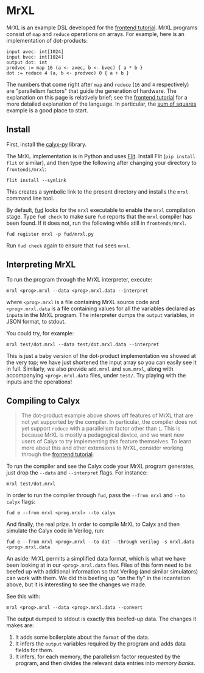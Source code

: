 # MrXL

MrXL is an example DSL developed for the [frontend tutorial][fronttut].
MrXL programs consist of `map` and `reduce` operations on arrays.
For example, here is an implementation of dot-products:

    input avec: int[1024]
    input bvec: int[1024]
    output dot: int
    prodvec := map 16 (a <- avec, b <- bvec) { a * b }
    dot := reduce 4 (a, b <- prodvec) 0 { a + b }

The numbers that come right after `map` and `reduce` (`16` and `4` respectively) are "parallelism factors" that guide the generation of hardware.
The explanation on this page is relatively brief; see the [frontend tutorial][fronttut] for a more detailed explanation of the language. In particular, the [sum of squares][fronttut-sumsq] example is a good place to start.

Install
-------

First, install the [calyx-py](../calyx-py.md) library.

The MrXL implementation is in Python and uses [Flit][].
Install Flit (`pip install flit` or similar), and then type the
following after changing your directory to `frontends/mrxl`:

    flit install --symlink

This creates a symbolic link to the present directory and installs the `mrxl` command line tool.

By default, [fud](../running-calyx/fud) looks for the `mrxl` executable to enable
the `mrxl` compilation stage.
Type `fud check` to make sure `fud` reports that the `mrxl` compiler has been
found. If it does not, run the following while still in `frontends/mrxl`.

    fud register mrxl -p fud/mrxl.py

Run `fud check` again to ensure that `fud` sees `mrxl`.


Interpreting MrXL
-----------------

To run the program through the MrXL interpreter, execute:

    mrxl <prog>.mrxl --data <prog>.mrxl.data --interpret

where `<prog>.mrxl` is a file containing MrXL source code and `<prog>.mrxl.data` is a file containing values for all the variables declared as `input`s in the MrXL program. The interpreter dumps the `output` variables, in JSON format, to stdout.

You could try, for example:

    mrxl test/dot.mrxl --data test/dot.mrxl.data --interpret

This is just a baby version of the dot-product implementation we showed at the very top; we have just shortened the input array so you can easily see it in full.
Similarly, we also provide `add.mrxl` and `sum.mrxl`, along with accompanying `<prog>.mrxl.data` files, under `test/`. Try playing with the inputs and the operations!


Compiling to Calyx
------------------

> The dot-product example above shows off features of MrXL that are not yet supported by the compiler. In particular, the compiler does not yet support `reduce` with a parallelism factor other than `1`. This is because MrXL is mostly a pedagogical device, and we want new users of Calyx to try implementing this feature themselves. To learn more about this and other extensions to MrXL, consider working through the [frontend tutorial][fronttut].

To run the compiler and see the Calyx code your MrXL program generates, just drop the `--data` and `--interpret` flags. For instance:

    mrxl test/dot.mrxl

In order to run the compiler through `fud`, pass the `--from mrxl` and `--to calyx` flags:

    fud e --from mrxl <prog.mrxl> --to calyx

And finally, the real prize.
In order to compile MrXL to Calyx and then simulate the Calyx code in Verilog, run:

    fud e --from mrxl <prog>.mrxl --to dat --through verilog -s mrxl.data <prog>.mrxl.data

An aside: MrXL permits a simplified data format, which is what we have been looking at in our `<prog>.mrxl.data` files.
Files of this form need to be beefed up with additional information so that Verilog (and similar simulators) can work with them.
We did this beefing up "on the fly" in the incantation above, but it is interesting to see the changes we made.

See this with:

    mrxl <prog>.mrxl --data <prog>.mrxl.data --convert

The output dumped to stdout is exactly this beefed-up data.
The changes it makes are:
1. It adds some boilerplate about the `format` of the data.
2. It infers the `output` variables required by the program and adds data fields for them.
3. It infers, for each memory, the parallelism factor requested by the program, and then divides the relevant data entries into _memory banks_.


[flit]: https://flit.readthedocs.io/en/latest/index.html
[fronttut]: ../tutorial/frontend-tut.html
[fronttut-sumsq]: ../tutorial/frontend-tut.html#example-sum-of-squares
